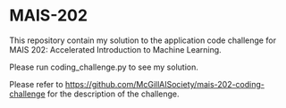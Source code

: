 # MAIS-202
This repository contain my solution to the application code challenge for MAIS 202: Accelerated Introduction to Machine Learning.

Please run coding_challenge.py to see my solution.

Please refer to https://github.com/McGillAISociety/mais-202-coding-challenge for the description of the challenge.
